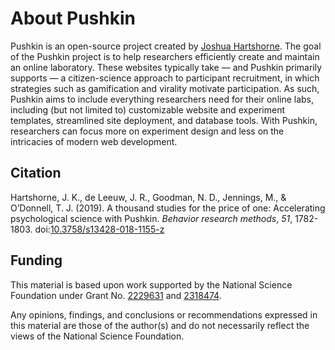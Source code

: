 # About Pushkin

Pushkin is an open-source project created by [Joshua Hartshorne](https://www.bc.edu/bc-web/schools/mcas/departments/psychology/people/faculty-directory/joshua-hartshorne.html). The goal of the Pushkin project is to help researchers efficiently create and maintain an online laboratory. These websites typically take — and Pushkin primarily supports — a citizen-science approach to participant recruitment, in which strategies such as gamification and virality motivate participation. As such, Pushkin aims to include everything researchers need for their online labs, including (but not limited to) customizable website and experiment templates, streamlined site deployment, and database tools. With Pushkin, researchers can focus more on experiment design and less on the intricacies of modern web development.

## Citation

Hartshorne, J. K., de Leeuw, J. R., Goodman, N. D., Jennings, M., & O’Donnell, T. J. (2019). A thousand studies for the price of one: Accelerating psychological science with Pushkin. *Behavior research methods*, *51*, 1782-1803. doi:[10.3758/s13428-018-1155-z](https://doi.org/10.3758/s13428-018-1155-z)

## Funding

This material is based upon work supported by the National Science Foundation under Grant No. [2229631](https://www.nsf.gov/awardsearch/showAward?AWD_ID=2229631) and [2318474](https://www.nsf.gov/awardsearch/showAward?AWD_ID=2318474).

Any opinions, findings, and conclusions or recommendations expressed in this material are those of the author(s) and do not necessarily reflect the views of the National Science Foundation.